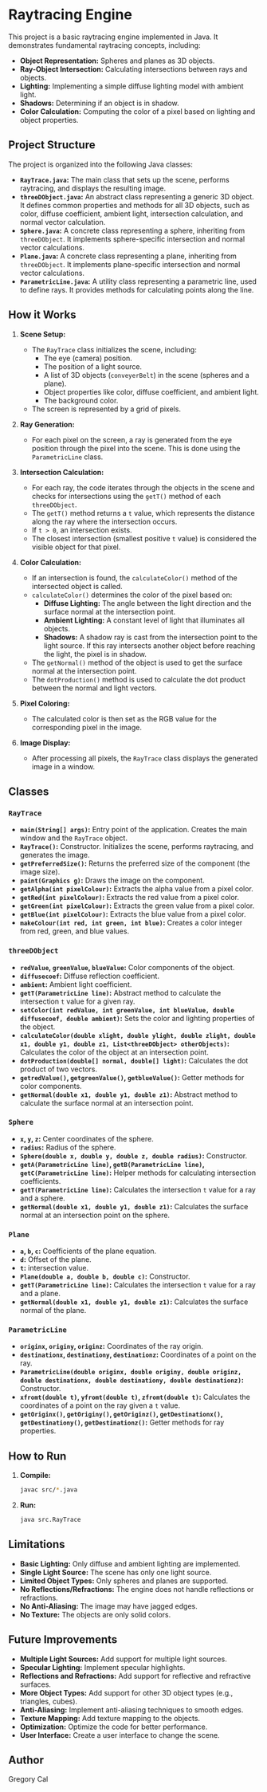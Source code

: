 # Raytracing Engine

This project is a basic raytracing engine implemented in Java. It demonstrates fundamental raytracing concepts, including:

*   **Object Representation:** Spheres and planes as 3D objects.
*   **Ray-Object Intersection:** Calculating intersections between rays and objects.
*   **Lighting:** Implementing a simple diffuse lighting model with ambient light.
*   **Shadows:** Determining if an object is in shadow.
*   **Color Calculation:** Computing the color of a pixel based on lighting and object properties.

## Project Structure

The project is organized into the following Java classes:

*   **`RayTrace.java`:** The main class that sets up the scene, performs raytracing, and displays the resulting image.
*   **`threeDObject.java`:** An abstract class representing a generic 3D object. It defines common properties and methods for all 3D objects, such as color, diffuse coefficient, ambient light, intersection calculation, and normal vector calculation.
*   **`Sphere.java`:** A concrete class representing a sphere, inheriting from `threeDObject`. It implements sphere-specific intersection and normal vector calculations.
*   **`Plane.java`:** A concrete class representing a plane, inheriting from `threeDObject`. It implements plane-specific intersection and normal vector calculations.
*   **`ParametricLine.java`:** A utility class representing a parametric line, used to define rays. It provides methods for calculating points along the line.

## How it Works

1.  **Scene Setup:**
    *   The `RayTrace` class initializes the scene, including:
        *   The eye (camera) position.
        *   The position of a light source.
        *   A list of 3D objects (`conveyerBelt`) in the scene (spheres and a plane).
        *   Object properties like color, diffuse coefficient, and ambient light.
        *   The background color.
    *   The screen is represented by a grid of pixels.

2.  **Ray Generation:**
    *   For each pixel on the screen, a ray is generated from the eye position through the pixel into the scene. This is done using the `ParametricLine` class.

3.  **Intersection Calculation:**
    *   For each ray, the code iterates through the objects in the scene and checks for intersections using the `getT()` method of each `threeDObject`.
    *   The `getT()` method returns a `t` value, which represents the distance along the ray where the intersection occurs.
    *   If `t > 0`, an intersection exists.
    *   The closest intersection (smallest positive `t` value) is considered the visible object for that pixel.

4.  **Color Calculation:**
    *   If an intersection is found, the `calculateColor()` method of the intersected object is called.
    *   `calculateColor()` determines the color of the pixel based on:
        *   **Diffuse Lighting:** The angle between the light direction and the surface normal at the intersection point.
        *   **Ambient Lighting:** A constant level of light that illuminates all objects.
        *   **Shadows:** A shadow ray is cast from the intersection point to the light source. If this ray intersects another object before reaching the light, the pixel is in shadow.
    *   The `getNormal()` method of the object is used to get the surface normal at the intersection point.
    *   The `dotProduction()` method is used to calculate the dot product between the normal and light vectors.

5.  **Pixel Coloring:**
    *   The calculated color is then set as the RGB value for the corresponding pixel in the image.

6.  **Image Display:**
    *   After processing all pixels, the `RayTrace` class displays the generated image in a window.

## Classes

### `RayTrace`

*   **`main(String[] args)`:** Entry point of the application. Creates the main window and the `RayTrace` object.
*   **`RayTrace()`:** Constructor. Initializes the scene, performs raytracing, and generates the image.
*   **`getPreferredSize()`:** Returns the preferred size of the component (the image size).
*   **`paint(Graphics g)`:** Draws the image on the component.
*   **`getAlpha(int pixelColour)`:** Extracts the alpha value from a pixel color.
*   **`getRed(int pixelColour)`:** Extracts the red value from a pixel color.
*   **`getGreen(int pixelColour)`:** Extracts the green value from a pixel color.
*   **`getBlue(int pixelColour)`:** Extracts the blue value from a pixel color.
*   **`makeColour(int red, int green, int blue)`:** Creates a color integer from red, green, and blue values.

### `threeDObject`

*   **`redValue`, `greenValue`, `blueValue`:** Color components of the object.
*   **`diffusecoef`:** Diffuse reflection coefficient.
*   **`ambient`:** Ambient light coefficient.
*   **`getT(ParametricLine line)`:** Abstract method to calculate the intersection `t` value for a given ray.
*   **`setColor(int redValue, int greenValue, int blueValue, double diffusecoef, double ambient)`:** Sets the color and lighting properties of the object.
*   **`calculateColor(double xlight, double ylight, double zlight, double x1, double y1, double z1, List<threeDObject> otherObjects)`:** Calculates the color of the object at an intersection point.
*   **`dotProduction(double[] normal, double[] light)`:** Calculates the dot product of two vectors.
*   **`getredValue()`, `getgreenValue()`, `getblueValue()`:** Getter methods for color components.
*   **`getNormal(double x1, double y1, double z1)`:** Abstract method to calculate the surface normal at an intersection point.

### `Sphere`

*   **`x`, `y`, `z`:** Center coordinates of the sphere.
*   **`radius`:** Radius of the sphere.
*   **`Sphere(double x, double y, double z, double radius)`:** Constructor.
*   **`getA(ParametricLine line)`, `getB(ParametricLine line)`, `getC(ParametricLine line)`:** Helper methods for calculating intersection coefficients.
*   **`getT(ParametricLine line)`:** Calculates the intersection `t` value for a ray and a sphere.
*   **`getNormal(double x1, double y1, double z1)`:** Calculates the surface normal at an intersection point on the sphere.

### `Plane`

*   **`a`, `b`, `c`:** Coefficients of the plane equation.
*   **`d`:** Offset of the plane.
*   **`t`:** intersection value.
*   **`Plane(double a, double b, double c)`:** Constructor.
*   **`getT(ParametricLine line)`:** Calculates the intersection `t` value for a ray and a plane.
*   **`getNormal(double x1, double y1, double z1)`:** Calculates the surface normal of the plane.

### `ParametricLine`

*   **`originx`, `originy`, `originz`:** Coordinates of the ray origin.
*   **`destinationx`, `destinationy`, `destinationz`:** Coordinates of a point on the ray.
*   **`ParametricLine(double originx, double originy, double originz, double destinationx, double destinationy, double destinationz)`:** Constructor.
*   **`xfromt(double t)`, `yfromt(double t)`, `zfromt(double t)`:** Calculates the coordinates of a point on the ray given a `t` value.
*   **`getOriginx()`, `getOriginy()`, `getOriginz()`, `getDestinationx()`, `getDestinationy()`, `getDestinationz()`:** Getter methods for ray properties.

## How to Run

1.  **Compile:**
    ```bash
    javac src/*.java
    ```
2.  **Run:**
    ```bash
    java src.RayTrace
    ```

## Limitations

*   **Basic Lighting:** Only diffuse and ambient lighting are implemented.
*   **Single Light Source:** The scene has only one light source.
*   **Limited Object Types:** Only spheres and planes are supported.
*   **No Reflections/Refractions:** The engine does not handle reflections or refractions.
*   **No Anti-Aliasing:** The image may have jagged edges.
* **No Texture:** The objects are only solid colors.

## Future Improvements

*   **Multiple Light Sources:** Add support for multiple light sources.
*   **Specular Lighting:** Implement specular highlights.
*   **Reflections and Refractions:** Add support for reflective and refractive surfaces.
*   **More Object Types:** Add support for other 3D object types (e.g., triangles, cubes).
*   **Anti-Aliasing:** Implement anti-aliasing techniques to smooth edges.
* **Texture Mapping:** Add texture mapping to the objects.
* **Optimization:** Optimize the code for better performance.
* **User Interface:** Create a user interface to change the scene.

## Author

Gregory Cal
